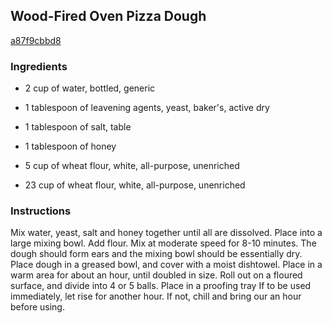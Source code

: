 ## Wood-Fired Oven Pizza Dough

[a87f9cbbd8](http://www.food.com/recipe/wood-fired-oven-pizza-dough-288937)

### Ingredients

 - 2 cup of water, bottled, generic

 - 1 tablespoon of leavening agents, yeast, baker's, active dry

 - 1 tablespoon of salt, table

 - 1 tablespoon of honey

 - 5 cup of wheat flour, white, all-purpose, unenriched

 - 23 cup of wheat flour, white, all-purpose, unenriched

### Instructions

Mix water, yeast, salt and honey together until all are dissolved. Place into a large mixing bowl. Add flour. Mix at moderate speed for 8-10 minutes. The dough should form ears and the mixing bowl should be essentially dry. Place dough in a greased bowl, and cover with a moist dishtowel. Place in a warm area for about an hour, until doubled in size. Roll out on a floured surface, and divide into 4 or 5 balls. Place in a proofing tray If to be used immediately, let rise for another hour. If not, chill and bring our an hour before using.